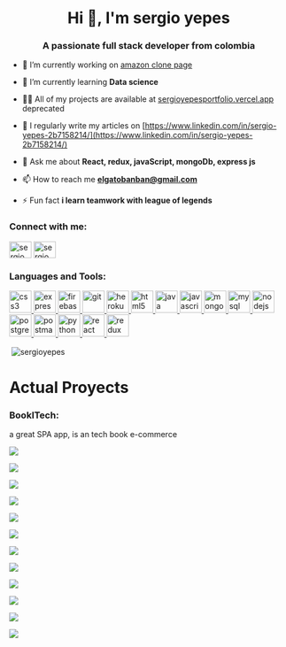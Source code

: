 <h1 align="center">Hi 👋, I'm sergio yepes</h1>
<h3 align="center">A passionate full stack developer from colombia</h3>

- 🔭 I’m currently working on [amazon clone page](https://github.com/SergioYepes/Dashboard-interactive)

- 🌱 I’m currently learning **Data science**

- 👨‍💻 All of my projects are available at [sergioyepesportfolio.vercel.app](sergioyepesportfolio.vercel.app) deprecated

- 📝 I regularly write my articles on [https://www.linkedin.com/in/sergio-yepes-2b7158214/](https://www.linkedin.com/in/sergio-yepes-2b7158214/)

- 💬 Ask me about **React, redux, javaScript, mongoDb, express js**

- 📫 How to reach me **elgatobanban@gmail.com**

- ⚡ Fun fact **i learn teamwork with league of legends**

<h3 align="left">Connect with me:</h3>
<p align="left">
<a href="https://linkedin.com/in/sergio yepes" target="blank"><img align="center" src="https://raw.githubusercontent.com/rahuldkjain/github-profile-readme-generator/master/src/images/icons/Social/linked-in-alt.svg" alt="sergio yepes" height="30" width="40" /></a>
<a href="https://fb.com/sergio ivan yepes" target="blank"><img align="center" src="https://raw.githubusercontent.com/rahuldkjain/github-profile-readme-generator/master/src/images/icons/Social/facebook.svg" alt="sergio ivan yepes" height="30" width="40" /></a>
</p>

<h3 align="left">Languages and Tools:</h3>
<p align="left"> <a href="https://www.w3schools.com/css/" target="_blank" rel="noreferrer"> <img src="https://raw.githubusercontent.com/devicons/devicon/master/icons/css3/css3-original-wordmark.svg" alt="css3" width="40" height="40"/> </a> <a href="https://expressjs.com" target="_blank" rel="noreferrer"> <img src="https://raw.githubusercontent.com/devicons/devicon/master/icons/express/express-original-wordmark.svg" alt="express" width="40" height="40"/> </a> <a href="https://firebase.google.com/" target="_blank" rel="noreferrer"> <img src="https://www.vectorlogo.zone/logos/firebase/firebase-icon.svg" alt="firebase" width="40" height="40"/> </a> <a href="https://git-scm.com/" target="_blank" rel="noreferrer"> <img src="https://www.vectorlogo.zone/logos/git-scm/git-scm-icon.svg" alt="git" width="40" height="40"/> </a> <a href="https://heroku.com" target="_blank" rel="noreferrer"> <img src="https://www.vectorlogo.zone/logos/heroku/heroku-icon.svg" alt="heroku" width="40" height="40"/> </a> <a href="https://www.w3.org/html/" target="_blank" rel="noreferrer"> <img src="https://raw.githubusercontent.com/devicons/devicon/master/icons/html5/html5-original-wordmark.svg" alt="html5" width="40" height="40"/> </a> <a href="https://www.java.com" target="_blank" rel="noreferrer"> <img src="https://raw.githubusercontent.com/devicons/devicon/master/icons/java/java-original.svg" alt="java" width="40" height="40"/> </a> <a href="https://developer.mozilla.org/en-US/docs/Web/JavaScript" target="_blank" rel="noreferrer"> <img src="https://raw.githubusercontent.com/devicons/devicon/master/icons/javascript/javascript-original.svg" alt="javascript" width="40" height="40"/> </a> <a href="https://www.mongodb.com/" target="_blank" rel="noreferrer"> <img src="https://raw.githubusercontent.com/devicons/devicon/master/icons/mongodb/mongodb-original-wordmark.svg" alt="mongodb" width="40" height="40"/> </a> <a href="https://www.mysql.com/" target="_blank" rel="noreferrer"> <img src="https://raw.githubusercontent.com/devicons/devicon/master/icons/mysql/mysql-original-wordmark.svg" alt="mysql" width="40" height="40"/> </a> <a href="https://nodejs.org" target="_blank" rel="noreferrer"> <img src="https://raw.githubusercontent.com/devicons/devicon/master/icons/nodejs/nodejs-original-wordmark.svg" alt="nodejs" width="40" height="40"/> </a> <a href="https://www.postgresql.org" target="_blank" rel="noreferrer"> <img src="https://raw.githubusercontent.com/devicons/devicon/master/icons/postgresql/postgresql-original-wordmark.svg" alt="postgresql" width="40" height="40"/> </a> <a href="https://postman.com" target="_blank" rel="noreferrer"> <img src="https://www.vectorlogo.zone/logos/getpostman/getpostman-icon.svg" alt="postman" width="40" height="40"/> </a> <a href="https://www.python.org" target="_blank" rel="noreferrer"> <img src="https://raw.githubusercontent.com/devicons/devicon/master/icons/python/python-original.svg" alt="python" width="40" height="40"/> </a> <a href="https://reactjs.org/" target="_blank" rel="noreferrer"> <img src="https://raw.githubusercontent.com/devicons/devicon/master/icons/react/react-original-wordmark.svg" alt="react" width="40" height="40"/> </a> <a href="https://redux.js.org" target="_blank" rel="noreferrer"> <img src="https://raw.githubusercontent.com/devicons/devicon/master/icons/redux/redux-original.svg" alt="redux" width="40" height="40"/> </a> </p>

<p>&nbsp;<img align="center" src="https://github-readme-stats.vercel.app/api?username=sergioyepes&show_icons=true&locale=en" alt="sergioyepes" /></p>

<h1>Actual Proyects</h1>

<h3 align="left">BookITech:</h3>

<p>a great SPA app, is an tech book e-commerce</p>

<p><img align="center" src="image_2022-08-29_23-21-31.png"> </p>
<p><img align="center" src="image_2022-08-29_23-22-41.png"> </p>
<p><img align="center" src="image_2022-08-29_23-30-28.png"> </p>
<p><img align="center" src="image_2022-08-29_23-30-43.png"> </p>
<p><img align="center" src="image_2022-08-29_23-31-03.png"> </p>
<p><img align="center" src="image_2022-08-29_23-32-30.png"> </p>
<p><img align="center" src="image_2022-08-29_23-37-33.png"> </p>
<p><img align="center" src="image_2022-08-29_23-42-40.png"> </p>
<p><img align="center" src="image_2022-08-29_23-42-56.png"> </p>
<p><img align="center" src="image_2022-08-29_23-43-09.png"> </p>
<p><img align="center" src="image_2022-08-29_23-43-18.png"> </p> 
<p><img align="center" src="image_2022-08-29_23-43-36.png"> </p>
